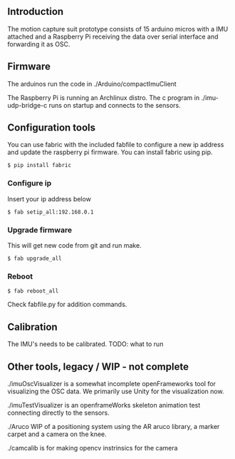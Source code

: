 
## Introduction
The motion capture suit prototype consists of 15 arduino micros with a IMU attached and a Raspberry Pi receiving the data over serial interface and forwarding it as OSC. 

## Firmware
The arduinos run the code in ./Arduino/compactImuClient

The Raspberry Pi is running an Archlinux distro. The c program in ./imu-udp-bridge-c runs on startup and connects to the sensors.  


## Configuration tools
You can use fabric with the included fabfile to configure a new ip address and update the raspberry pi firmware. You can install fabric using pip. 
    
    $ pip install fabric

### Configure ip

Insert your ip address below

    $ fab setip_all:192.168.0.1

### Upgrade firmware
	
This will get new code from git and run make.

	$ fab upgrade_all

### Reboot

	$ fab reboot_all

Check fabfile.py for addition commands.

## Calibration

The IMU's needs to be calibrated. TODO: what to run


## Other tools, legacy / WIP - not complete
./imuOscVisualizer is a somewhat incomplete openFrameworks tool for visualizing the OSC data. We primarily use Unity for the visualization now.

./imuTestVisualizer is an openframeWorks skeleton animation test connecting directly to the sensors. 

./Aruco WIP of a positioning system using the AR aruco library, a marker carpet and a camera on the knee.

./camcalib is for making opencv instrinsics for the camera







